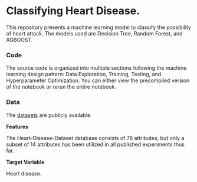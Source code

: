 # Classifying Heart Disease.

This repository presents a machine learning model to classify the possibility of heart attack. The models used are Decision Tree, Random Forest, and XGBOOST.

### Code

The source code is organized into multiple sections following the machine learning design pattern: Data Exploration, Training, Testing, and Hyperparameter Optimization. You can either view the precompiled version of the notebook or rerun the entire notebook.

### Data

The [datasets](https://www.kaggle.com/datasets/ineubytes/heart-disease-dataset) are publicly available.

**Features**

The Heart-Disease-Dataset database consists of 76 attributes, but only a subset of 14 attributes has been utilized in all published experiments thus far.

**Target Variable**

Heart disease.

